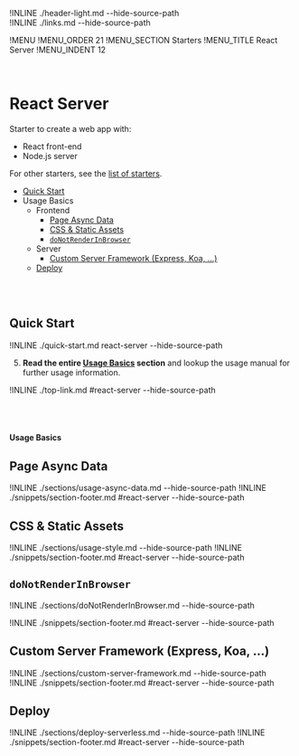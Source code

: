 !INLINE ./header-light.md --hide-source-path
<br/>
!INLINE ./links.md --hide-source-path

!MENU
!MENU_ORDER 21
!MENU_SECTION Starters
!MENU_TITLE React Server
!MENU_INDENT 12

<br/>

# React Server

Starter to create a web app with:
 - React front-end
 - Node.js server

For other starters, see the [list of starters](/../../#getting-started).

- [Quick Start](#quick-start)
- Usage Basics
  - Frontend
    - [Page Async Data](#page-async-data)
    - [CSS & Static Assets](#css--static-assets)
    - [`doNotRenderInBrowser`](#donotrenderinbrowser)
  - Server
    - [Custom Server Framework (Express, Koa, ...)](#custom-server-framework-express-koa-)
  - [Deploy](#deploy)

<br/>
<br/>

## Quick Start

!INLINE ./quick-start.md react-server --hide-source-path

5. **Read the entire [Usage Basics](#react-server) section** and lookup the usage manual for further usage information.

!INLINE ./top-link.md #react-server --hide-source-path

<br/>
<br/>




#### Usage Basics

## Page Async Data

!INLINE ./sections/usage-async-data.md --hide-source-path
!INLINE ./snippets/section-footer.md #react-server --hide-source-path





## CSS & Static Assets

!INLINE ./sections/usage-style.md --hide-source-path
!INLINE ./snippets/section-footer.md #react-server --hide-source-path




## `doNotRenderInBrowser`

!INLINE ./sections/doNotRenderInBrowser.md --hide-source-path

!INLINE ./snippets/section-footer.md #react-server --hide-source-path




## Custom Server Framework (Express, Koa, ...)

!INLINE ./sections/custom-server-framework.md --hide-source-path
!INLINE ./snippets/section-footer.md #react-server --hide-source-path




## Deploy

!INLINE ./sections/deploy-serverless.md --hide-source-path
!INLINE ./snippets/section-footer.md #react-server --hide-source-path






